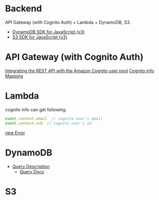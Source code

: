 # Backend

API Gateway (with Cognito Auth) + Lambda + DynamoDB, S3.

* [DynamoDB SDK for JavaScript (v3)](https://docs.aws.amazon.com/ja_jp/sdk-for-javascript/v3/developer-guide/javascript_dynamodb_code_examples.html)
* [S3 SDK for JavaScript (v3)](https://docs.aws.amazon.com/ja_jp/sdk-for-javascript/v3/developer-guide/javascript_s3_code_examples.html)

# API Gateway (with Cognito Auth)
[Integrating the REST API with the Amazon Cognito user pool](https://docs.aws.amazon.com/ja_jp/apigateway/latest/developerguide/apigateway-enable-cognito-user-pool.html)
[Cognito info Mapping](https://docs.aws.amazon.com/ja_jp/apigateway/latest/developerguide/api-gateway-mapping-template-reference.html)

# Lambda
cognito info can get following.

```js
event.context.email  // cognito user's email
event.context.sub  // cognito user's id
```

[new Error](https://docs.aws.amazon.com/ja_jp/lambda/latest/dg/typescript-exceptions.html)

# DynamoDB
* [Query Description](https://docs.aws.amazon.com/ja_jp/amazondynamodb/latest/developerguide/GettingStarted.Query.html)
  * [Query Docs](https://docs.aws.amazon.com/AWSJavaScriptSDK/v3/latest/Package/-aws-sdk-lib-dynamodb/Class/QueryCommand/)

# S3

